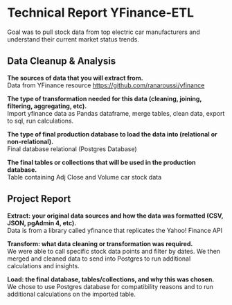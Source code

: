 # Technical Report YFinance-ETL 
Goal was to pull stock data from top electric car manufacturers and understand their current market status trends. 

## Data Cleanup & Analysis
<strong>The sources of data that you will extract from.</strong><br>
Data from YFinance resource https://github.com/ranaroussi/yfinance

<strong>The type of transformation needed for this data (cleaning, joining, filtering, aggregating, etc).</strong><br>
Import yfinance data as Pandas dataframe, merge tables, clean data, export to sql, run calculations. 

<strong>The type of final production database to load the data into (relational or non-relational).</strong><br>
Final database relational (Postgres Database)

<strong>The final tables or collections that will be used in the production database.</strong><br>
Table containing Adj Close and Volume car stock data

## Project Report
<strong>Extract: your original data sources and how the data was formatted (CSV, JSON, pgAdmin 4, etc).</strong><br>
Data is from a library called yfinance that replicates the Yahoo! Finance API

<strong>Transform: what data cleaning or transformation was required.</strong><br>
We were able to call specific stock data points and filter by dates. We then merged and cleaned data to send into Postgres to run additional calculations and insights. 

<strong>Load: the final database, tables/collections, and why this was chosen.</strong><br>
We chose to use Postgres database for compatibility reasons and to run additional calculations on the imported table. 

